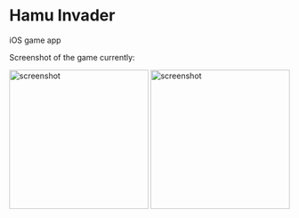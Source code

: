 # Hamu Invader
iOS game app 

Screenshot of the game currently:

<p float=left>
<img src="https://user-images.githubusercontent.com/13714793/78642610-dc3a6300-7867-11ea-921d-b8381db3d8d6.jpg" alt="screenshot" width="250"/>
<img src="https://user-images.githubusercontent.com/13714793/78620672-8220aa00-7835-11ea-8cdd-d78e278772ef.PNG" alt="screenshot" width="250"/>
</p>
